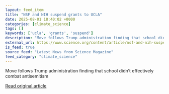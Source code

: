```yaml
---
layout: feed_item
title: "NSF and NIH suspend grants to UCLA"
date: 2025-08-01 18:40:02 +0000
categories: [climate_science]
tags: []
keywords: ['ucla', 'grants', 'suspend']
description: "Move follows Trump administration finding that school didn’t effectively combat antisemitism"
external_url: https://www.science.org/content/article/nsf-and-nih-suspend-grants-ucla
is_feed: true
source_feed: "Latest News from Science Magazine"
feed_category: "climate_science"
---
```


Move follows Trump administration finding that school didn’t effectively combat antisemitism

[Read original article](https://www.science.org/content/article/nsf-and-nih-suspend-grants-ucla)
